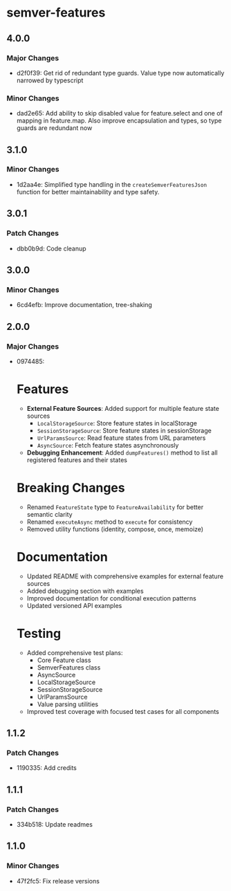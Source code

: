 # semver-features

## 4.0.0

### Major Changes

- d2f0f39: Get rid of redundant type guards. Value type now automatically narrowed by typescript

### Minor Changes

- dad2e65: Add ability to skip disabled value for feature.select and one of mapping in feature.map. Also improve encapsulation and types, so type guards are redundant now

## 3.1.0

### Minor Changes

- 1d2aa4e: Simplified type handling in the `createSemverFeaturesJson` function for better maintainability and type safety.

## 3.0.1

### Patch Changes

- dbb0b9d: Code cleanup

## 3.0.0

### Minor Changes

- 6cd4efb: Improve documentation, tree-shaking

## 2.0.0

### Major Changes

- 0974485:

  # Features

  - **External Feature Sources**: Added support for multiple feature state sources
    - `LocalStorageSource`: Store feature states in localStorage
    - `SessionStorageSource`: Store feature states in sessionStorage
    - `UrlParamsSource`: Read feature states from URL parameters
    - `AsyncSource`: Fetch feature states asynchronously
  - **Debugging Enhancement**: Added `dumpFeatures()` method to list all registered features and their states

  # Breaking Changes

  - Renamed `FeatureState` type to `FeatureAvailability` for better semantic clarity
  - Renamed `executeAsync` method to `execute` for consistency
  - Removed utility functions (identity, compose, once, memoize)

  # Documentation

  - Updated README with comprehensive examples for external feature sources
  - Added debugging section with examples
  - Improved documentation for conditional execution patterns
  - Updated versioned API examples

  # Testing

  - Added comprehensive test plans:
    - Core Feature class
    - SemverFeatures class
    - AsyncSource
    - LocalStorageSource
    - SessionStorageSource
    - UrlParamsSource
    - Value parsing utilities
  - Improved test coverage with focused test cases for all components

## 1.1.2

### Patch Changes

- 1190335: Add credits

## 1.1.1

### Patch Changes

- 334b518: Update readmes

## 1.1.0

### Minor Changes

- 47f2fc5: Fix release versions
